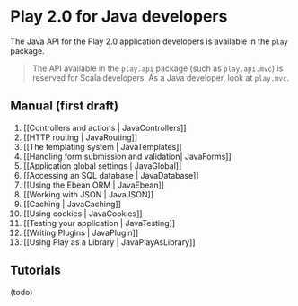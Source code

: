 # Play 2.0 for Java developers

The Java API for the Play 2.0 application developers is available in the `play` package. 

> The API available in the `play.api` package (such as `play.api.mvc`) is reserved for Scala developers. As a Java developer, look at `play.mvc`.

## Manual (first draft)

1. [[Controllers and actions | JavaControllers]]
2. [[HTTP routing | JavaRouting]]
3. [[The templating system | JavaTemplates]]
4. [[Handling form submission and validation| JavaForms]]
5. [[Application global settings | JavaGlobal]]
6. [[Accessing an SQL database | JavaDatabase]]
7. [[Using the Ebean ORM | JavaEbean]]
8. [[Working with JSON | JavaJSON]]
9. [[Caching | JavaCaching]]
10. [[Using cookies | JavaCookies]]
10. [[Testing your application | JavaTesting]]
11. [[Writing Plugins | JavaPlugin]]
12. [[Using Play as a Library | JavaPlayAsLibrary]]

## Tutorials

(todo)
